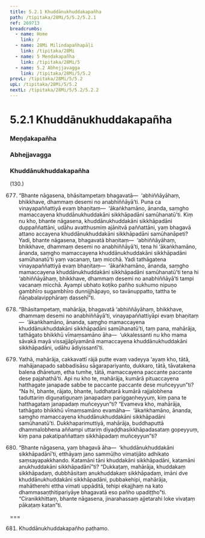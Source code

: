 ```yaml
---
title: 5.2.1 Khuddānukhuddakapañha
path: /tipitaka/28Mi/5/5.2/5.2.1
ref: 269713
breadcrumbs:
  - name: Home
    link: /
  - name: 28Mi Milindapañhapāḷi
    link: /tipitaka/28Mi
  - name: 5 Meṇḍakapañha
    link: /tipitaka/28Mi/5
  - name: 5.2 Abhejjavagga
    link: /tipitaka/28Mi/5/5.2
prevL: /tipitaka/28Mi/5/5.2
upL: /tipitaka/28Mi/5/5.2
nextL: /tipitaka/28Mi/5/5.2/5.2.2
---
```


# 5.2.1 Khuddānukhuddakapañha

### Meṇḍakapañha

### Abhejjavagga

### Khuddānukhuddakapañha

(130.)

677. “Bhante nāgasena, bhāsitampetaṃ bhagavatā—  ‘abhiññāyāhaṃ, bhikkhave, dhammaṃ desemi no anabhiññāyā’ti. Puna ca vinayapaññattiyā evaṃ bhaṇitaṃ—  ‘ākaṅkhamāno, ānanda, saṃgho mamaccayena khuddānukhuddakāni sikkhāpadāni samūhanatū’ti. Kiṃ nu kho, bhante nāgasena, khuddānukhuddakāni sikkhāpadāni duppaññattāni, udāhu avatthusmiṃ ajānitvā paññattāni, yaṃ bhagavā attano accayena khuddānukhuddakāni sikkhāpadāni samūhanāpeti? Yadi, bhante nāgasena, bhagavatā bhaṇitaṃ—  ‘abhiññāyāhaṃ, bhikkhave, dhammaṃ desemi no anabhiññāyā’ti, tena hi ‘ākaṅkhamāno, ānanda, saṃgho mamaccayena khuddānukhuddakāni sikkhāpadāni samūhanatū’ti yaṃ vacanaṃ, taṃ micchā. Yadi tathāgatena vinayapaññattiyā evaṃ bhaṇitaṃ—  ‘ākaṅkhamāno, ānanda, saṃgho mamaccayena khuddānukhuddakāni sikkhāpadāni samūhanatū’ti tena hi ‘abhiññāyāhaṃ, bhikkhave, dhammaṃ desemi no anabhiññāyā’ti tampi vacanaṃ micchā. Ayampi ubhato koṭiko pañho sukhumo nipuṇo gambhīro sugambhīro dunnijjhāpayo, so tavānuppatto, tattha te ñāṇabalavipphāraṃ dassehī”ti.

678. “Bhāsitampetaṃ, mahārāja, bhagavatā ‘abhiññāyāhaṃ, bhikkhave, dhammaṃ desemi no anabhiññāyā’ti, vinayapaññattiyāpi evaṃ bhaṇitaṃ—  ‘ākaṅkhamāno, ānanda, saṃgho mamaccayena khuddānukhuddakāni sikkhāpadāni samūhanatū’ti, taṃ pana, mahārāja, tathāgato bhikkhū vīmaṃsamāno āha—  ‘ukkalessanti nu kho mama sāvakā mayā vissajjāpīyamānā mamaccayena khuddānukhuddakāni sikkhāpadāni, udāhu ādiyissantī’ti.

679. Yathā, mahārāja, cakkavattī rājā putte evaṃ vadeyya ‘ayaṃ kho, tātā, mahājanapado sabbadisāsu sāgarapariyanto, dukkaro, tātā, tāvatakena balena dhāretuṃ, etha tumhe, tātā, mamaccayena paccante paccante dese pajahathā’ti. Api nu kho te, mahārāja, kumārā pituaccayena hatthagate janapade sabbe te paccante paccante dese muñceyyun”ti? “Na hi, bhante, rājato, bhante, luddhatarā kumārā rajjalobhena taduttariṃ diguṇatiguṇaṃ janapadaṃ pariggaṇheyyuṃ, kiṃ pana te hatthagataṃ janapadaṃ muñceyyun”ti? “Evameva kho, mahārāja, tathāgato bhikkhū vīmaṃsamāno evamāha—  ‘ākaṅkhamāno, ānanda, saṃgho mamaccayena khuddānukhuddakāni sikkhāpadāni samūhanatū’ti. Dukkhaparimuttiyā, mahārāja, buddhaputtā dhammalobhena aññampi uttariṃ diyaḍḍhasikkhāpadasataṃ gopeyyuṃ, kiṃ pana pakatipaññattaṃ sikkhāpadaṃ muñceyyun”ti?

680. “Bhante nāgasena, yaṃ bhagavā āha—  ‘khuddānukhuddakāni sikkhāpadānī’ti, etthāyaṃ jano sammūḷho vimatijāto adhikato saṃsayapakkhando. Katamāni tāni khuddakāni sikkhāpadāni, katamāni anukhuddakāni sikkhāpadānī”ti? “Dukkaṭaṃ, mahārāja, khuddakaṃ sikkhāpadaṃ, dubbhāsitaṃ anukhuddakaṃ sikkhāpadaṃ, imāni dve khuddānukhuddakāni sikkhāpadāni, pubbakehipi, mahārāja, mahātherehi ettha vimati uppāditā, tehipi ekajjhaṃ na kato dhammasaṇṭhitipariyāye bhagavatā eso pañho upadiṭṭho”ti. “Ciranikkhittaṃ, bhante nāgasena, jinarahassaṃ ajjetarahi loke vivaṭaṃ pākaṭaṃ katan”ti.

===

681. Khuddānukhuddakapañho paṭhamo.




